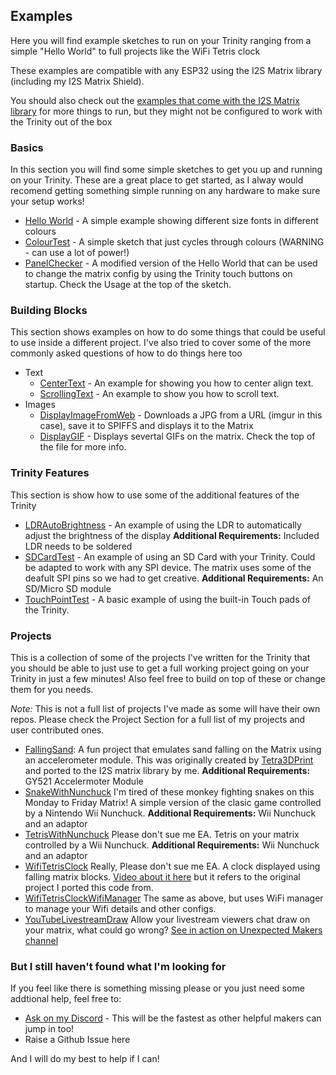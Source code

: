 ## Examples

Here you will find example sketches to run on your Trinity ranging from a simple "Hello World" to full projects like the WiFi Tetris clock

These examples are compatible with any ESP32 using the I2S Matrix library (including my I2S Matrix Shield).

You should also check out the [examples that come with the I2S Matrix library](https://github.com/mrfaptastic/ESP32-HUB75-MatrixPanel-I2S-DMA/tree/master/examples) for more things to run, but they might not be configured to work with the Trinity out of the box

### Basics

In this section you will find some simple sketches to get you up and running on your Trinity. These are a great place to get started, as I alway would recomend getting something simple running on any hardware to make sure your setup works!

- [Hello World](Basics/HelloWorld) - A simple example showing different size fonts in different colours
- [ColourTest](Basics/ColourTest) - A simple sketch that just cycles through colours (WARNING - can use a lot of power!)
- [PanelChecker](Basics/PanelChecker) - A modified version of the Hello World that can be used to change the matrix config by using the Trinity touch buttons on startup. Check the Usage at the top of the sketch.

### Building Blocks

This section shows examples on how to do some things that could be useful to use inside a different project. I've also tried to cover some of the more commonly asked questions of how to do things here too

- Text
    - [CenterText](BuildingBlocks/Text/CenterText) - An example for showing you how to center align text.
    - [ScrollingText](BuildingBlocks/Text/ScrollingText) - An example to show you how to scroll text.
- Images
    - [DisplayImageFromWeb](BuildingBlocks/Images/DisplayImageFromWeb) - Downloads a JPG from a URL (imgur in this case), save it to SPIFFS and displays it to the Matrix
    - [DisplayGIF](BuildingBlocks/Images/DisplayGIF) - Displays severtal GIFs on the matrix. Check the top of the file for more info.

### Trinity Features

This section is show how to use some of the additional features of the Trinity

- [LDRAutoBrightness](TrinityFeatures/LDRAutoBrightness) - An example of using the LDR to automatically adjust the brightness of the display **Additional Requirements:** Included LDR needs to be soldered
- [SDCardTest](TrinityFeatures/SDCardTest) - An example of using an SD Card with your Trinity. Could be adapted to work with any SPI device. The matrix uses some of the deafult SPI pins so we had to get creative. **Additional Requirements:** An SD/Micro SD module
- [TouchPointTest](TrinityFeatures/TouchPointTest) - A basic example of using the built-in Touch pads of the Trinity.

### Projects

This is a collection of some of the projects I've written for the Trinity that you should be able to just use to get a full working project going on your Trinity in just a few minutes! Also feel free to build on top of these or change them for you needs.

*Note:* This is not a full list of projects I've made as some will have their own repos. Please check the Project Section for a full list of my projects and user contributed ones.

- [FallingSand](Projects/FallingSand):
A fun project that emulates sand falling on the Matrix using an accelerometer module. This was originally created by [Tetra3DPrint](https://twitter.com/tetra3dprint) and ported to the I2S matrix library by me. 
**Additional Requirements:** GY521 Accelermoter Module
- [SnakeWithNunchuck](Projects/SnakeWithNunchuck)
I'm tired of these monkey fighting snakes on this Monday to Friday Matrix! A simple version of the clasic game controlled by a Nintendo Wii Nunchuck. **Additional Requirements:** Wii Nunchuck and an adaptor
- [TetrisWithNunchuck](Projects/TetrisWithNunchuck)
Please don't sue me EA. Tetris on your matrix controlled by a Wii Nunchuck. **Additional Requirements:** Wii Nunchuck and an adaptor
- [WifiTetrisClock](Projects/WifiTetrisClock)
Really, Please don't sue me EA. A clock displayed using falling matrix blocks. [Video about it here](https://www.youtube.com/watch?v=ey2mjZ-UQNM) but it refers to the original project I ported this code from.
- [WifiTetrisClockWifiManager](Projects/WifiTetrisClockWifiManager)
The same as above, but uses WiFi manager to manage your Wifi details and other configs.
- [YouTubeLivestreamDraw](Projects/YouTubeLivestreamDraw)
Allow your livestream viewers chat draw on your matrix, what could go wrong? [See in action on Unexpected Makers channel](https://www.youtube.com/watch?v=qZgrMAGGyhM&t=5592s)

### But I still haven't found what I'm looking for

If you feel like there is something missing please or you just need some addtional help, feel free to:
- [Ask on my Discord](https://discord.gg/2enC6GW) - This will be the fastest as other helpful makers can jump in too!
- Raise a Github Issue here

And I will do my best to help if I can!

